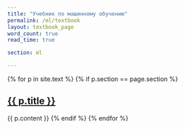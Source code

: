 ```yaml
---
title: "Учебник по машинному обучению"
permalink: /ml/textbook
layout: textbook_page
word_count: true
read_time: true

section: ml

---
```



{% for p in site.text %}
  {% if p.section == page.section %}
<h2 id="{{ p.title }}"><a href="{{ p.url }}">{{ p.title }}</a> </h2>
{{ p.content }} 
  {% endif %}
{% endfor %}

